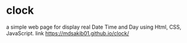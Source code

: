 # clock
a simple web page for display real Date Time and Day using Html, CSS, JavaScript.
    link
https://mdsakib01.github.io/clock/
